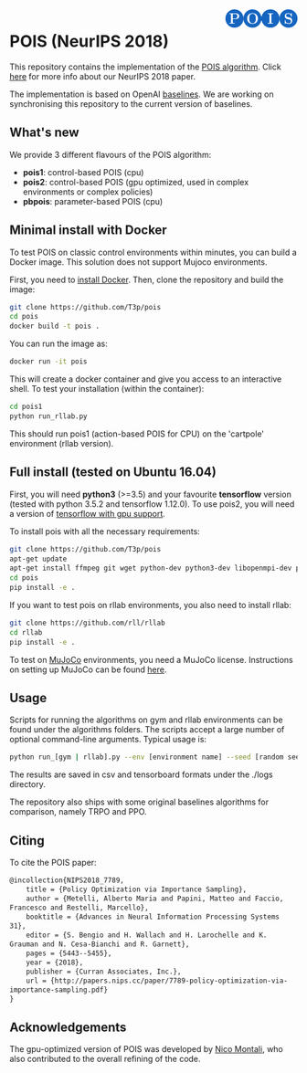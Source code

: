 <img src="data/logo.png" width=25% align="right" />

# POIS (NeurIPS 2018)

This repository contains the implementation of the [POIS algorithm](https://arxiv.org/abs/1809.06098).
Click [here](https://t3p.github.io/NIPS/) for more info about our NeurIPS 2018 paper.

The implementation is based on OpenAI [baselines](https://github.com/openai/baselines).
We are working on synchronising this repository to the current version of baselines.

## What's new
We provide 3 different flavours of the POIS algorithm:
- **pois1**: control-based POIS (cpu)
- **pois2**: control-based POIS (gpu optimized, used in complex environments or complex policies)
- **pbpois**: parameter-based POIS (cpu)

## Minimal install with Docker
To test POIS on classic control environments within minutes, you can build a Docker image. This solution does not support Mujoco environments.

First, you need to [install Docker](https://docs.docker.com/get-started/#prepare-your-docker-environment). 
Then, clone the repository and build the image:

```bash
git clone https://github.com/T3p/pois
cd pois
docker build -t pois .
```

You can run the image as:


```bash
docker run -it pois
```

This will create a docker container and give you access to an interactive shell.
To test your installation (within the container):


```bash
cd pois1
python run_rllab.py
```

This should run pois1 (action-based POIS for CPU) on the 'cartpole' environment (rllab version).

## Full install (tested on Ubuntu 16.04)
First, you will need **python3** (>=3.5) and your favourite **tensorflow** version (tested with python 3.5.2 and tensorflow 1.12.0).
To use pois2, you will need a version of [tensorflow with gpu support](https://www.tensorflow.org/install/gpu).

To install pois with all the necessary requirements:

```bash
git clone https://github.com/T3p/pois
apt-get update
apt-get install ffmpeg git wget python-dev python3-dev libopenmpi-dev python-pip zlib1g-dev cmake python-opencv swig
cd pois
pip install -e .
```

If you want to test pois on rllab environments, you also need to install rllab:

```bash
git clone https://github.com/rll/rllab
cd rllab
pip install -e .
```

To test on [MuJoCo](http://www.mujoco.org) environments, you need a MuJoCo license. Instructions on setting up MuJoCo can be found [here](https://github.com/openai/mujoco-py).

## Usage
Scripts for running the algorithms on gym and rllab environments can be found under the algorithms folders. The scripts accept a large number of optional command-line arguments. Typical usage is:

```bash
python run_[gym | rllab].py --env [environment name] --seed [random seed] --policy [nn | linear]
```
The results are saved in csv and tensorboard formats under the ./logs directory.

The repository also ships with some original baselines algorithms for comparison, namely TRPO and PPO.

## Citing
To cite the POIS paper:

    @incollection{NIPS2018_7789,
        title = {Policy Optimization via Importance Sampling},
        author = {Metelli, Alberto Maria and Papini, Matteo and Faccio, Francesco and Restelli, Marcello},
        booktitle = {Advances in Neural Information Processing Systems 31},
        editor = {S. Bengio and H. Wallach and H. Larochelle and K. Grauman and N. Cesa-Bianchi and R. Garnett},
        pages = {5443--5455},
        year = {2018},
        publisher = {Curran Associates, Inc.},
        url = {http://papers.nips.cc/paper/7789-policy-optimization-via-importance-sampling.pdf}
    }
    
 ## Acknowledgements
 The gpu-optimized version of POIS was developed by [Nico Montali](https://github.com/nicomon24), who also contributed to the overall refining of the code.
